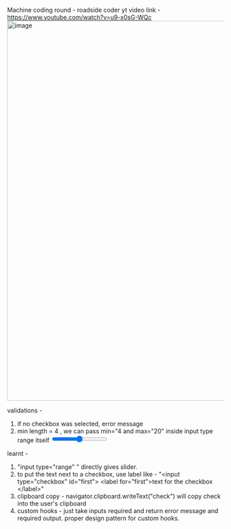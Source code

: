 Machine coding round - roadside coder yt video link - https://www.youtube.com/watch?v=u9-x0sG-WQc
<img width="881" alt="image" src="https://github.com/Vishakhavel/machine-coding-react/assets/54572908/8fdc65ef-d219-48aa-8c04-4ead23a9a2d6">

validations -
1. if no checkbox was selected, error message
2. min length = 4 , we can pass min="4 and max="20" inside input type range itself <input type="range" min="4" max="20" />

learnt -
1. "input type="range" " directly gives slider.
2. to put the text next to a checkbox, use label like - "\<input type="checkbox" id="first"\> \<label for="first">text for the checkbox \</label\>"
3. clipboard copy - navigator.clipboard.writeText("check") will copy check into the user's clipboard
4. custom hooks - just take inputs required and return error message and required output. proper design pattern for custom hooks.
